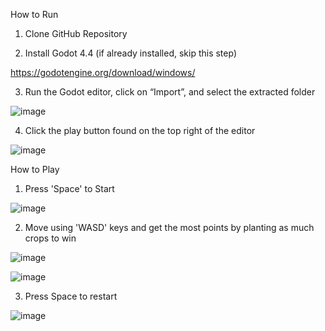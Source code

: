 How to Run

1. Clone GitHub Repository 

2. Install Godot 4.4 (if already installed, skip this step)

https://godotengine.org/download/windows/

3. Run the Godot editor, click on “Import”, and select the extracted folder

![image](https://github.com/user-attachments/assets/f61f1081-ce7a-4ece-b288-b1e0eb9312d9)

4. Click the play button found on the top right of the editor

![image](https://github.com/user-attachments/assets/5b6ca449-4b3f-490f-87d7-6dedc31cd1c6)

How to Play

1. Press 'Space' to Start

![image](https://github.com/user-attachments/assets/f6cb882a-d3d9-48cb-9c1c-bf7ce10766ff)

2. Move using 'WASD' keys and get the most points by planting as much crops to win

![image](https://github.com/user-attachments/assets/2c9c61d2-5af6-43b5-91eb-239ccfdc32c4)

![image](https://github.com/user-attachments/assets/01ac7e14-117b-4e17-8a4d-1cd0519a7356)

3. Press Space to restart

![image](https://github.com/user-attachments/assets/2eef2712-b2da-41f4-88e7-184247a3550d)
